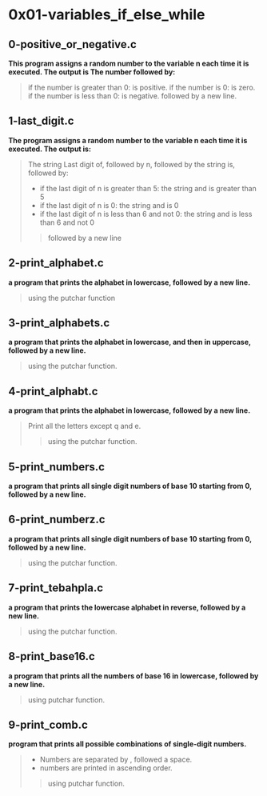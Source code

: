 # 0x01-variables_if_else_while

## 0-positive_or_negative.c

**This program assigns a random number to the variable n each time it is executed. The output is The number followed by:**

> if the number is greater than 0: is positive.
> if the number is 0: is zero.
> if the number is less than 0: is negative.
> followed by a new line.

## 1-last_digit.c

**The program assigns a random number to the variable n each time it is executed. The output is:**

> The string Last digit of, followed by n, followed by the string is, followed by:
> - if the last digit of n is greater than 5: the string and is greater than 5
> - if the last digit of n is 0: the string and is 0
> - if the last digit of n is less than 6 and not 0: the string and is less than 6 and not 0
>> followed by a new line

## 2-print_alphabet.c

**a program that prints the alphabet in lowercase, followed by a new line.**

> using the putchar function

## 3-print_alphabets.c

**a program that prints the alphabet in lowercase, and then in uppercase, followed by a new line.**

> using the putchar function.

## 4-print_alphabt.c

**a program that prints the alphabet in lowercase, followed by a new line.**

> Print all the letters except q and e.
>> using the putchar function.

## 5-print_numbers.c

**a program that prints all single digit numbers of base 10 starting from 0, followed by a new line.**

## 6-print_numberz.c

**a program that prints all single digit numbers of base 10 starting from 0, followed by a new line.**

> using the putchar function.

## 7-print_tebahpla.c

**a program that prints the lowercase alphabet in reverse, followed by a new line.**

> using the putchar function.

## 8-print_base16.c

**a program that prints all the numbers of base 16 in lowercase, followed by a new line.**

> using putchar function.

## 9-print_comb.c

**program that prints all possible combinations of single-digit numbers.**

> - Numbers are separated by , followed a space.
> - numbers are printed in ascending order.
>> using putchar function.
